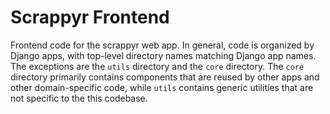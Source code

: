 Scrappyr Frontend
=================

Frontend code for the scrappyr web app. In general, code is organized by Django apps, with
top-level directory names matching Django app names. The exceptions are the `utils` directory and
the `core` directory. The `core` directory primarily contains components that are reused by other
apps and other domain-specific code, while `utils` contains generic utilities that are not specific
to the this codebase.

